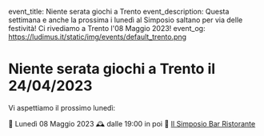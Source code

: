 event_title: Niente serata giochi a Trento
event_description: Questa settimana e anche la prossima i lunedì al Simposio saltano per via delle festività! Ci rivediamo a Trento l'08 Maggio 2023!
event_og: https://ludimus.it/static/img/events/default_trento.png

# Niente serata giochi a Trento il 24/04/2023

Vi aspettiamo il prossimo lunedì:

📅 Lunedì 08 Maggio 2023
🕰 dalle 19:00 in poi
📍 [Il Simposio Bar Ristorante](https://g.page/ilsimposiotrento?share)
